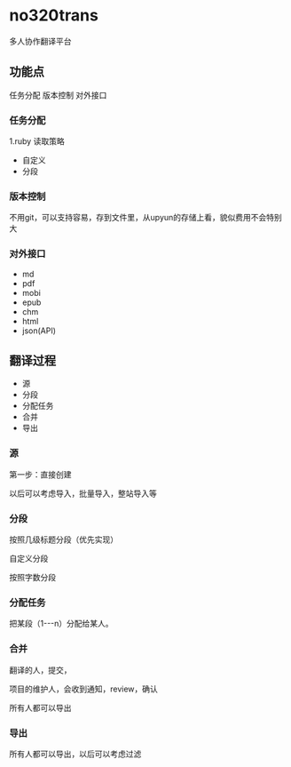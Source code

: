 # no320trans

多人协作翻译平台

## 功能点

任务分配
版本控制
对外接口

### 任务分配

1.ruby 读取策略

- 自定义
- 分段


### 版本控制

不用git，可以支持容易，存到文件里，从upyun的存储上看，貌似费用不会特别大


### 对外接口

- md
- pdf
- mobi
- epub
- chm
- html
- json(API)

## 翻译过程

- 源
- 分段
- 分配任务
- 合并
- 导出

### 源

第一步：直接创建

以后可以考虑导入，批量导入，整站导入等

### 分段

按照几级标题分段（优先实现）

自定义分段

按照字数分段

### 分配任务

把某段（1---n）分配给某人。

### 合并

翻译的人，提交，

项目的维护人，会收到通知，review，确认

所有人都可以导出

### 导出

所有人都可以导出，以后可以考虑过滤


